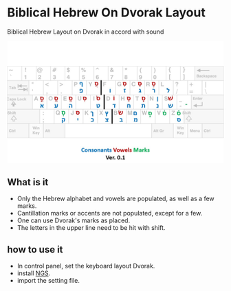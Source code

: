 # Biblical Hebrew On Dvorak Layout

Biblical Hebrew Layout on Dvorak in accord with sound


![KeyboardLayout_BiblicalHebrewOnDvorak_v0.1](https://github.com/awfrok/BiblicalHebrewOnDvorak/blob/main/KeyboardLayout_BiblicalHebrewOnDvorak_v0.1.jpg?raw=true)

##  What is it

- Only the Hebrew alphabet and vowels are populated, as well as a few marks.
- Cantillation marks or accents are not populated, except for a few.
- One can use Dvorak's marks as placed.
- The letters in the upper line need to be hit with shift.

## how to use it

- In control panel, set the keyboard layout Dvorak.
- install [NGS](http://moogi.new21.org/ngs_download.htm). 
- import the setting file.
